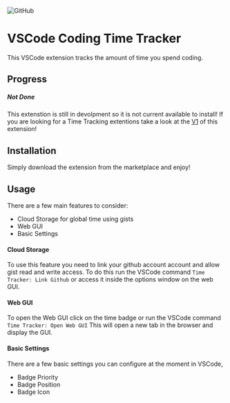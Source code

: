 ![GitHub](https://img.shields.io/github/license/MIMJA156/time-tracker-ts-dev?style=plastic)

# VSCode Coding Time Tracker

This VSCode extension tracks the amount of time you spend coding.

## Progress

##### Not Done

 This extenstion is still in devolpment so it is not current available to install!
 If you are looking for a Time Tracking extentions take a look at the [V1](https://github.com/MIMJA156/time-tracker) of this extension!

## Installation

Simply download the extension from the marketplace and enjoy!

## Usage

There are a few main features to consider:
- Cloud Storage for global time using gists
- Web GUI
- Basic Settings

#### Cloud Storage

To use this feature you need to link your github account account and allow gist read and write access. To do this run the VSCode command ``Time Tracker: Link Github`` or access it inside the options window on the web GUI.

#### Web GUI

To open the Web GUI click on the time badge or run the VSCode command ``Time Tracker: Open Web GUI``
This will open a new tab in the browser and display the GUI.

#### Basic Settings

There are a few basic settings you can configure at the moment in VSCode,
- Badge Priority
- Badge Position
- Badge Icon
